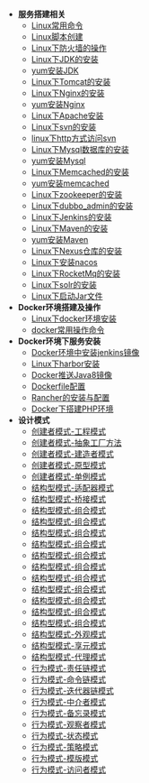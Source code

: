 * **服务搭建相关**
    * [Linux常用命令](linux/linux.md)
    * [Linux脚本创建](linux/sh.md)
    * [Linux下防火墙的操作](linux/firewall.md)
    * [Linux下JDK的安装](linux/jdk_install.md)
    * [yum安装JDK](linux/yum/jdk_install.md)
    * [Linux下Tomcat的安装](linux/tomcat_install.md)
    * [Linux下Nginx的安装](linux/nginx_install.md)
    * [yum安装Nginx](linux/yum/nginx_install.md)
    * [Linux下Apache安装](linux/apache.md)
    * [Linux下svn的安装](linux/snv_install.md)
    * [linux下http方式访问svn](linux/http-svn.md)
    * [Linux下Mysql数据库的安装](linux/mysql_install.md)
    * [yum安装Mysql](linux/yum/mysql_install.md)
    * [Linux下Memcached的安装](linux/memcached_install.md)
    * [yum安装memcached](linux/yum/memcached_install.md)
    * [Linux下zookeeper的安装](linux/zookeeper_install.md)
    * [Linux下dubbo_admin的安装](linux/dubbo_admin_install.md)
    * [Linux下Jenkins的安装](linux/jenkins_install.md)
    * [Linux下Maven的安装](linux/maven_install.md)
    * [yum安装Maven](linux/yum/maven_install.md)
    * [Linux下Nexus仓库的安装](linux/nexus_install.md)
    * [Linux下安装nacos](docker/nacos_install.md)
    * [Linux下RocketMq的安装](linux/rocket_mq_install.md)
    * [Linux下solr的安装](linux/solr.md)
    * [Linux下启动Jar文件](linux/start_jar.md)
* **Docker环境搭建及操作**
    * [Linux下docker环境安装](docker/docker_install.md)
    * [docker常用操作命令](docker/dokcer.md)
* **Docker环境下服务安装**
    * [Docker环境中安装jenkins镜像](docker/jenkins_install.md)
    * [Linux下harbor安装](docker/harbor_install.md)
    * [Docker推送Java8镜像](docker/build_java8_images.md)
    * [Dockerfile配置](docker/dockerFile.md)
    * [Rancher的安装与配置](docker/rancher_install.md)
    * [Docker下搭建PHP环境](docker/php_install.md)
* **设计模式**
    * [创建者模式-工程模式](https://github.com/SINK-MASTER/sink-design-patterns/tree/master/sink_01_factory)
    * [创建者模式-抽象工厂方法](https://github.com/SINK-MASTER/sink-design-patterns/tree/master/sink_02_factory)
    * [创建者模式-建造者模式](https://github.com/SINK-MASTER/sink-design-patterns/tree/master/sink_03_builder_model)
    * [创建者模式-原型模式](https://github.com/SINK-MASTER/sink-design-patterns/tree/master/sink_04_prototype_model)
    * [创建者模式-单例模式](https://github.com/SINK-MASTER/sink-design-patterns/tree/master/sink_05_singleton)
    * [结构型模式-适配器模式](https://github.com/SINK-MASTER/sink-design-patterns/tree/master/sink_06_adapter)
    * [结构型模式-桥接模式](https://github.com/SINK-MASTER/sink-design-patterns/tree/master/sink_07_bridging)
    * [结构型模式-组合模式](https://github.com/SINK-MASTER/sink-design-patterns/tree/master/sink_08_combination)
    * [结构型模式-组合模式](https://github.com/SINK-MASTER/sink-design-patterns/tree/master/sink_08_combination)
    * [结构型模式-组合模式](https://github.com/SINK-MASTER/sink-design-patterns/tree/master/sink_08_combination)
    * [结构型模式-组合模式](https://github.com/SINK-MASTER/sink-design-patterns/tree/master/sink_08_combination)
    * [结构型模式-组合模式](https://github.com/SINK-MASTER/sink-design-patterns/tree/master/sink_08_combination)
    * [结构型模式-组合模式](https://github.com/SINK-MASTER/sink-design-patterns/tree/master/sink_08_combination)
    * [结构型模式-组合模式](https://github.com/SINK-MASTER/sink-design-patterns/tree/master/sink_08_combination)
    * [结构型模式-组合模式](https://github.com/SINK-MASTER/sink-design-patterns/tree/master/sink_08_combination)
    * [结构型模式-组合模式](https://github.com/SINK-MASTER/sink-design-patterns/tree/master/sink_08_combination)
    * [结构型模式-组合模式](https://github.com/SINK-MASTER/sink-design-patterns/tree/master/sink_08_combination)
    * [结构型模式-组合模式](https://github.com/SINK-MASTER/sink-design-patterns/tree/master/sink_08_combination)
    * [结构型模式-外观模式]()
    * [结构型模式-享元模式]()
    * [结构型模式-代理模式]()
    * [行为模式-责任链模式]()
    * [行为模式-命令链模式]()
    * [行为模式-迭代器链模式]()
    * [行为模式-中介者模式]()
    * [行为模式-备忘录模式]()
    * [行为模式-观察者模式]()
    * [行为模式-状态模式]()
    * [行为模式-策略模式]()
    * [行为模式-模版模式]()
    * [行为模式-访问者模式]()
  